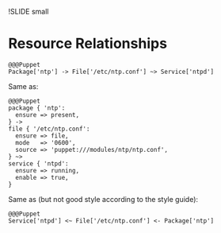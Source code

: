 !SLIDE small
# Resource Relationships

    @@@Puppet
    Package['ntp'] -> File['/etc/ntp.conf'] ~> Service['ntpd']

Same as:

    @@@Puppet
    package { 'ntp':
      ensure => present,
    } ->
    file { '/etc/ntp.conf':
      ensure => file,
      mode   => '0600',
      source => 'puppet:///modules/ntp/ntp.conf',
    } ~>
    service { 'ntpd':
      ensure => running,
      enable => true,
    }

Same as (but not good style according to the style guide):

    @@@Puppet
    Service['ntpd'] <~ File['/etc/ntp.conf'] <- Package['ntp']
